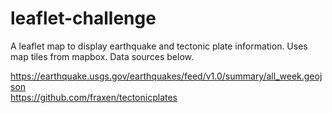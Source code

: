 # leaflet-challenge
A leaflet map to display earthquake and tectonic plate information. Uses map tiles from mapbox. Data sources below.

https://earthquake.usgs.gov/earthquakes/feed/v1.0/summary/all_week.geojson  
https://github.com/fraxen/tectonicplates
